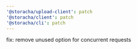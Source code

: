 ```yaml
---
'@storacha/upload-client': patch
'@storacha/client': patch
'@storacha/cli': patch
---
```


fix: remove unused option for concurrent requests

